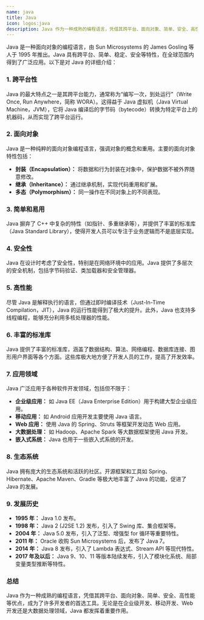```yaml
---
name: java
title: Java
icon: logos:java
description: Java 作为一种成熟的编程语言，凭借其跨平台、面向对象、简单、安全、高性能等优点，成为了许多开发者的首选工具。无论是在企业级开发、移动开发、Web 开发还是大数据处理领域，Java 都发挥着重要作用。
---
```


Java 是一种面向对象的编程语言，由 Sun Microsystems 的 James Gosling 等人于 1995 年推出。Java 具有跨平台、简单、稳定、安全等特性，在全球范围内得到了广泛应用。以下是对 Java 的详细介绍：

### 1. 跨平台性
Java 的最大特点之一是其跨平台能力，通常称为“编写一次，到处运行”（Write Once, Run Anywhere，简称 WORA）。这得益于 Java 虚拟机（Java Virtual Machine，JVM），它将 Java 编译后的字节码（bytecode）转换为特定平台上的机器码，从而实现了跨平台运行。

### 2. 面向对象
Java 是一种纯粹的面向对象编程语言，强调对象的概念和重用。主要的面向对象特性包括：
- **封装（Encapsulation）：** 将数据和行为封装在对象中，保护数据不被外界随意修改。
- **继承（Inheritance）：** 通过继承机制，实现代码重用和扩展。
- **多态（Polymorphism）：** 同一操作在不同对象上的不同表现。

### 3. 简单和易用
Java 摒弃了 C++ 中复杂的特性（如指针、多重继承等），并提供了丰富的标准库（Java Standard Library），使得开发人员可以专注于业务逻辑而不是底层实现。

### 4. 安全性
Java 在设计时考虑了安全性，特别是在网络环境中的应用。Java 提供了多层次的安全机制，包括字节码验证、类加载器和安全管理器。

### 5. 高性能
尽管 Java 是解释执行的语言，但通过即时编译技术（Just-In-Time Compilation，JIT），Java 的运行性能得到了极大的提升。此外，Java 也支持多线程编程，能够充分利用多核处理器的性能。

### 6. 丰富的标准库
Java 提供了丰富的标准库，涵盖了数据结构、算法、网络编程、数据库连接、图形用户界面等各个方面。这些库极大地方便了开发人员的工作，提高了开发效率。

### 7. 应用领域
Java 广泛应用于各种软件开发领域，包括但不限于：
- **企业级应用：** 如 Java EE（Java Enterprise Edition）用于构建大型企业级应用。
- **移动应用：** 如 Android 应用开发主要使用 Java 语言。
- **Web 应用：** 使用 Java 的 Spring、Struts 等框架开发动态 Web 应用。
- **大数据处理：** 如 Hadoop、Apache Spark 等大数据框架使用 Java 开发。
- **嵌入式系统：** Java 也用于一些嵌入式系统的开发。

### 8. 生态系统
Java 拥有庞大的生态系统和活跃的社区。开源框架和工具如 Spring、Hibernate、Apache Maven、Gradle 等极大地丰富了 Java 的功能，促进了 Java 的发展。

### 9. 发展历史
- **1995 年：** Java 1.0 发布。
- **1998 年：** Java 2 (J2SE 1.2) 发布，引入了 Swing 库、集合框架等。
- **2004 年：** Java 5.0 发布，引入了泛型、增强型 for 循环等重要特性。
- **2011 年：** Oracle 收购 Sun Microsystems 后，发布了 Java 7。
- **2014 年：** Java 8 发布，引入了 Lambda 表达式、Stream API 等现代特性。
- **2017 年及以后：** Java 9、10、11 等版本陆续发布，引入了模块化系统、局部变量类型推断等特性。

### 总结
Java 作为一种成熟的编程语言，凭借其跨平台、面向对象、简单、安全、高性能等优点，成为了许多开发者的首选工具。无论是在企业级开发、移动开发、Web 开发还是大数据处理领域，Java 都发挥着重要作用。